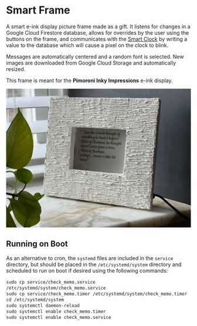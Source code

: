 # Smart Frame

A smart e-ink display picture frame made as a gift. It listens for changes in a Google Cloud Firestore database, allows for overrides by the user using the buttons on the frame, and communicates with the [Smart Clock](https://github.com/GrandmaFunk/smart-clock) by writing a value to the database which will cause a pixel on the clock to blink.

Messages are automatically centered and a random font is selected. New images are downloaded from Google Cloud Storage and automatically resized.

This frame is meant for the **Pimoroni Inky Impressions** e-ink display.

![smart-frame](smart-frame.jpg)

## Running on Boot

As an alternative to cron, the ```systemd``` files are included in the ```service``` directory, but should be placed in the ```/etc/systemd/system``` directory and scheduled to run on boot if desired using the following commands:

```
sudo cp service/check_memo.service /etc/systemd/system/check_memo.service
sudo cp service/check_memo.timer /etc/systemd/system/check_memo.timer
cd /etc/systemd/system
sudo systemctl daemon-reload
sudo systemctl enable check_memo.timer
sudo systemctl enable check_memo.service
```

